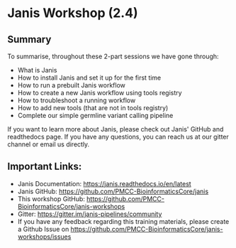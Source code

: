 # Janis Workshop (2.4)

## Summary

To summarise, throughout these 2-part sessions we have gone through:

- What is Janis
- How to install Janis and set it up for the first time
- How to run a prebuilt Janis workflow
- How to create a new Janis workflow using tools registry
- How to troubleshoot a running workflow
- How to add new tools (that are not in tools registry) 
- Complete our simple germline variant calling pipeline

If you want to learn more about Janis, please check out Janis' GitHub and readthedocs page. If you have any questions, you can reach us at our gitter channel or email us directly. 

## Important Links:

- Janis Documentation: https://janis.readthedocs.io/en/latest
- Janis GitHub: https://github.com/PMCC-BioinformaticsCore/janis
- This workshop GitHub: https://github.com/PMCC-BioinformaticsCore/janis-workshops
- Gitter: https://gitter.im/janis-pipelines/community
- If you have any feedback regarding this training materials, please create a Github Issue on https://github.com/PMCC-BioinformaticsCore/janis-workshops/issues
